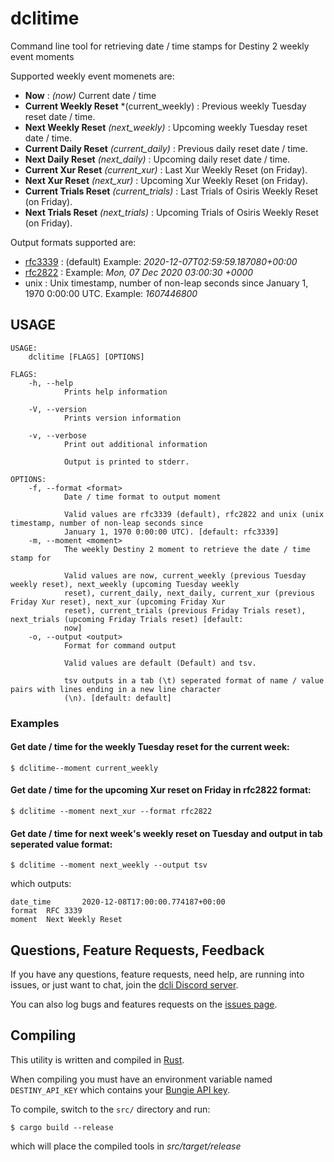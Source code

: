 # dclitime

Command line tool for retrieving date / time stamps for Destiny 2 weekly event moments

Supported weekly event momenets are:
* **Now** : *(now)* Current date / time
* **Current Weekly Reset** *(current_weekly) : Previous weekly Tuesday reset date / time.
* **Next Weekly Reset** *(next_weekly)* : Upcoming weekly Tuesday reset date / time.
* **Current Daily Reset** *(current_daily)* : Previous daily reset date / time.
* **Next Daily Reset** *(next_daily)* : Upcoming daily reset date / time.
* **Current Xur Reset** *(current_xur)* : Last Xur Weekly Reset (on Friday).
* **Next Xur Reset** *(next_xur)* : Upcoming Xur Weekly Reset (on Friday).
* **Current Trials Reset** *(current_trials)* : Last Trials of Osiris Weekly Reset (on Friday).
* **Next Trials Reset** *(next_trials)* : Upcoming Trials of Osiris Weekly Reset (on Friday).

Output formats supported are:
* [rfc3339](https://tools.ietf.org/html/rfc3339) : (default) Example: *2020-12-07T02:59:59.187080+00:00*
* [rfc2822](https://tools.ietf.org/html/rfc2822) : Example: *Mon, 07 Dec 2020 03:00:30 +0000*
* unix : Unix timestamp, number of non-leap seconds since January 1, 1970 0:00:00 UTC. Example: *1607446800*

## USAGE
```
USAGE:
    dclitime [FLAGS] [OPTIONS]

FLAGS:
    -h, --help       
            Prints help information

    -V, --version    
            Prints version information

    -v, --verbose    
            Print out additional information
            
            Output is printed to stderr.

OPTIONS:
    -f, --format <format>    
            Date / time format to output moment
            
            Valid values are rfc3339 (default), rfc2822 and unix (unix timestamp, number of non-leap seconds since
            January 1, 1970 0:00:00 UTC). [default: rfc3339]
    -m, --moment <moment>    
            The weekly Destiny 2 moment to retrieve the date / time stamp for
            
            Valid values are now, current_weekly (previous Tuesday weekly reset), next_weekly (upcoming Tuesday weekly
            reset), current_daily, next_daily, current_xur (previous Friday Xur reset), next_xur (upcoming Friday Xur
            reset), current_trials (previous Friday Trials reset), next_trials (upcoming Friday Trials reset) [default:
            now]
    -o, --output <output>    
            Format for command output
            
            Valid values are default (Default) and tsv.
            
            tsv outputs in a tab (\t) seperated format of name / value pairs with lines ending in a new line character
            (\n). [default: default]
```

### Examples

#### Get date / time for the weekly Tuesday reset for the current week:
```
$ dclitime--moment current_weekly
```

#### Get date / time for the upcoming Xur reset on Friday in rfc2822 format:
```
$ dclitime --moment next_xur --format rfc2822
```

#### Get date / time for next week's weekly reset on Tuesday and output in tab seperated value format:
```
$ dclitime --moment next_weekly --output tsv
```

which outputs:

```
date_time       2020-12-08T17:00:00.774187+00:00
format  RFC 3339
moment  Next Weekly Reset
```

## Questions, Feature Requests, Feedback

If you have any questions, feature requests, need help, are running into issues, or just want to chat, join the [dcli Discord server](https://discord.gg/2Y8bV2Mq3p).

You can also log bugs and features requests on the [issues page](https://github.com/mikechambers/dcli/issues).


## Compiling

This utility is written and compiled in [Rust](https://www.rust-lang.org/).

When compiling you must have an environment variable named `DESTINY_API_KEY` which contains your [Bungie API key](https://www.bungie.net/en/Application).

To compile, switch to the `src/` directory and run:

```
$ cargo build --release
```

which will place the compiled tools in *src/target/release*